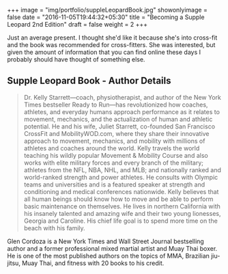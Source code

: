 +++
image = "img/portfolio/suppleLeopardBook.jpg"
showonlyimage = false
date = "2016-11-05T19:44:32+05:30"
title = "Becoming a Supple Leopard 2nd Edition"
draft = false
weight = 2
+++

Just an average present. I thought she'd like it because she's into cross-fit and the book was recommended for cross-fitters. She was interested, but given the amount of information that you can find online these days I probably should have thought of something else.
<!--more-->

## Supple Leopard Book - Author Details

> Dr. Kelly Starrett—coach, physiotherapist, and author of the New York Times bestseller Ready to Run—has revolutionized how coaches, athletes, and everyday humans approach performance as it relates to movement, mechanics, and the actualization of human and athletic potential. He and his wife, Juliet Starrett, co-founded San Francisco CrossFit and MobilityWOD.com, where they share their innovative approach to movement, mechanics, and mobility with millions of athletes and coaches around the world. Kelly travels the world teaching his wildly popular Movement & Mobility Course and also works with elite military forces and every branch of the military; athletes from the NFL, NBA, NHL, and MLB; and nationally ranked and world-ranked strength and power athletes. He consults with Olympic teams and universities and is a featured speaker at strength and conditioning and medical conferences nationwide. Kelly believes that all human beings should know how to move and be able to perform basic maintenance on themselves. He lives in northern California with his insanely talented and amazing wife and their two young lionesses, Georgia and Caroline. His chief life goal is to spend more time on the beach with his family.

Glen Cordoza is a New York Times and Wall Street Journal bestselling author and a former professional mixed martial artist and Muay Thai boxer. He is one of the most published authors on the topics of MMA, Brazilian jiu-jitsu, Muay Thai, and fitness with 20 books to his credit.
